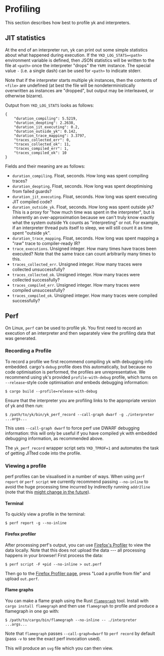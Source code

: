 # Profiling

This section describes how best to profile yk and interpreters.


## JIT statistics

At the end of an interpreter run, yk can print out some simple statistics about
what happened during execution. If the `YKD_LOG_STATS=<path>` environment
variable is defined, then JSON statistics will be written to the file at
`<path>` once the interpreter "drops" the `YkMt` instance. The
special value `-` (i.e. a single dash) can be used for `<path>` to indicate stderr.

Note that if the interpreter starts multiple yk instances, then the contents of
`<file>` are undefined (at best the file will be nondeterministically
overwritten as instances are "dropped", but output may be interleaved, or
otherwise bizarre).

Output from `YKD_LOG_STATS` looks as follows:

```
{                                       
    "duration_compiling": 5.5219,                                               
    "duration_deopting": 2.2638,
    "duration_jit_executing": 0.2,
    "duration_outside_yk": 0.142,
    "duration_trace_mapping": 3.3797,                                           
    "traces_collected_err": 0,                                                  
    "traces_collected_ok": 11,                                                  
    "traces_compiled_err": 1,
    "traces_compiled_ok": 10                                                    
}
```

Fields and their meaning are as follows:

 * `duration_compiling`. Float, seconds. How long was spent compiling traces?
 * `duration_deopting`. Float, seconds. How long was spent deoptimising from
   failed guards?
 * `duration_jit_executing`. Float, seconds. How long was spent executing JIT
   compiled code?
 * `duration_outside_yk`. Float, seconds. How long was spent outside yk? This
   is a proxy for "how much time was spent in the interpreter", but is inherently
   an over-approximation because we can't truly know exactly what the system
   outside Yk counts as "interpreting" or not. For example, if an interpreter
   thread puts itself to sleep, we will still count it as time spent
   "outside yk".
 * `duration_trace_mapping`. Float, seconds. How long was spent mapping a "raw"
   trace to compiler-ready IR?
 * `trace_executions`. Unsigned integer. How many times have traces been
   executed? Note that the same trace can count arbitrarily many times to this.
 * `traces_collected_err`. Unsigned integer. How many traces were collected
   unsuccessfully?
 * `traces_collected_ok`. Unsigned integer. How many traces were collected
   successfully?
 * `traces_compiled_err`. Unsigned integer. How many traces were compiled
   unsuccessfully?
 * `traces_compiled_ok`. Unsigned integer. How many traces were compiled
   successfully?


## Perf

On Linux, `perf` can be used to profile yk. You first need to record an
execution of an interpreter and then separately view the profiling data that
was generated.


### Recording a Profile

To record a profile we first recommend compiling yk with debugging info
embedded. cargo's `debug` profile does this automatically, but because no code
optimisation is performed, the profiles are unrepresentative. We recommend
using yk's provided `profile-with-debug` profile, which turns on
`--release`-style code optimisation *and* embeds debugging information:

```
$ cargo build --profile=release-with-debug
```

Ensure that the interpreter you are profiling links to the appropriate version
of yk and then run:

```
$ /path/to/yk/bin/yk_perf_record --call-graph dwarf -g ./interpreter ...args...
```

This uses `--call-graph dwarf` to force perf use DWARF debugging information:
this will only be useful if you have compiled yk with embedded debugging
information, as recommended above.

The `yk_perf_record` wrapper script sets `YKD_TPROF=1` and automates the task
of getting JITted code into the profile.


### Viewing a profile

perf profiles can be visualised in a number of ways. When using `perf report`
or `perf script` we currently recommend passing `--no-inline` to avoid the huge
processing time incurred by indirectly running `addr2line` (note that this
[might change in the
future](https://eighty-twenty.org/2021/09/09/perf-addr2line-speed-improvement)).


#### Terminal

To quickly view a profile in the terminal:

```
$ perf report -g --no-inline
```


#### Firefox profiler

After processing perf's output, you can use [Firefox's
Profiler](https://profiler.firefox.com/) to view the data locally. Note that
this does not upload the data --- all processing happens in your browser! First
process the data:

```
$ perf script -F +pid --no-inline > out.perf
```

Then go to the [Firefox Profiler page](https://profiler.firefox.com/), press
"Load a profile from file" and upload `out.perf`.


#### Flame graphs

You can make a flame graph using the Rust
[`flamegraph`](https://github.com/flamegraph-rs/flamegraph) tool. Install with
`cargo install flamegraph` and then use `flamegraph` to profile and produce a
flamegraph in one go with:

```
$ /path/to/cargo/bin/flamegraph --no-inline -- ./interpreter ...args...
```

Note that `flamegraph` passes `--call-graph=dwarf` to `perf record` by default
(pass `-v` to see the exact perf invocation used).

This will produce an `svg` file which you can then view.
